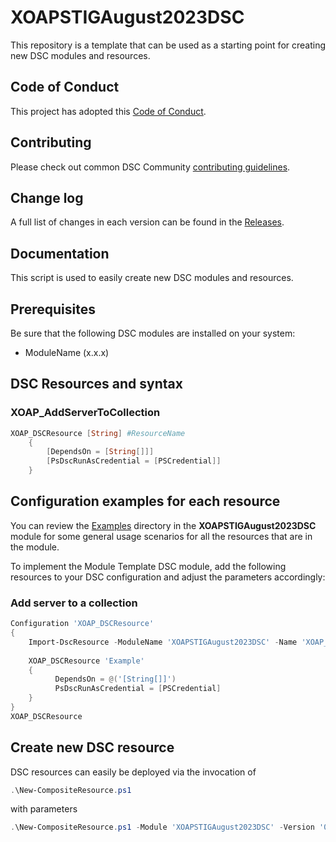# XOAPSTIGAugust2023DSC

This repository is a template that can be used as a starting point for creating new DSC modules and resources.

## Code of Conduct

This project has adopted this [Code of Conduct](CODE_OF_CONDUCT.md).

## Contributing

Please check out common DSC Community [contributing guidelines](https://dsccommunity.org/guidelines/contributing).

## Change log

A full list of changes in each version can be found in the  [Releases](https://github.com/xoap-io/XOAPSTIGAugust2023DSC/releases).

## Documentation

This script is used to easily create new DSC modules and resources.

## Prerequisites

Be sure that the following DSC modules are installed on your system:

- ModuleName (x.x.x)

## DSC Resources and syntax

### XOAP_AddServerToCollection

```PowerShell
XOAP_DSCResource [String] #ResourceName
    {
        [DependsOn = [String[]]]
        [PsDscRunAsCredential = [PSCredential]]
    }
```

## Configuration examples for each resource

You can review the [Examples](/Examples/DSCResources) directory in the **XOAPSTIGAugust2023DSC** module
for some general usage scenarios for all the resources that are in the module.

To implement the Module Template DSC module, add the following resources to your DSC configuration and adjust the parameters accordingly:

### Add server to a collection

```PowerShell
Configuration 'XOAP_DSCResource'
{
    Import-DscResource -ModuleName 'XOAPSTIGAugust2023DSC' -Name 'XOAP_DSCResource' -ModuleVersion '0.0.1'
    
    XOAP_DSCResource 'Example'
    {
          DependsOn = @('[String[]]')
          PsDscRunAsCredential = [PSCredential]
    }
}
XOAP_DSCResource 
```

## Create new DSC resource

DSC resources can easily be deployed via the invocation of

```powershell
.\New-CompositeResource.ps1
```

with parameters

```powershell
.\New-CompositeResource.ps1 -Module 'XOAPSTIGAugust2023DSC' -Version '0.0.1' -Resource 'DSCResource'
```
